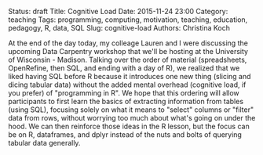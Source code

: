 Status: draft
Title: Cognitive Load
Date: 2015-11-24 23:00
Category: teaching
Tags: programming, computing, motivation, teaching, education, pedagogy, R, data, SQL
Slug: cognitive-load
Authors: Christina Koch

At the end of the day today, my colleage Lauren and I were discussing 
the upcoming Data Carpentry workshop that we'll be hosting at the University 
of Wisconsin - Madison.  Talking over the order of material (spreadsheets, 
OpenRefine, then SQL, and ending with a day of R), we realized that we liked 
having SQL before R because it introduces one new thing (slicing and dicing 
tabular data) without the added mental overhead (cognitive load, if you prefer) 
of "programming in R".  We hope that this ordering 
will allow participants to first learn the basics 
of extracting information from tables (using SQL), focusing solely on what 
it means to "select" columns or "filter" data from rows, without worrying too 
much about what's going on under the hood.  We can then reinforce 
those ideas in the R lesson, but the focus can be on R, dataframes, and 
dplyr instead of the nuts and bolts of querying tabular data generally.  